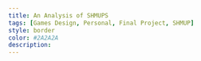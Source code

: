 ```yaml
---
title: An Analysis of SHMUPS
tags: [Games Design, Personal, Final Project, SHMUP]
style: border
color: #2A2A2A
description: 
---
```


